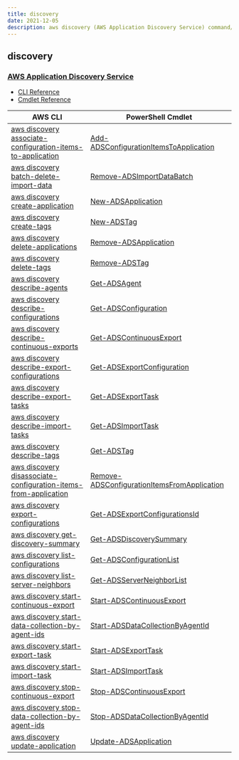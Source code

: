 ```yaml
---
title: discovery
date: 2021-12-05
description: aws discovery (AWS Application Discovery Service) command/cmdlet list.
---
```


## discovery

### [AWS Application Discovery Service](https://aws.amazon.com/application-discovery/)

* [CLI Reference](https://docs.aws.amazon.com/cli/latest/reference/discovery/index.html)
* [Cmdlet Reference](https://docs.aws.amazon.com/powershell/latest/reference/items/Application_Discovery_Service_cmdlets.html)

|AWS CLI|PowerShell Cmdlet|
|----|----|
|[aws discovery associate-configuration-items-to-application](https://docs.aws.amazon.com/cli/latest/reference/discovery/associate-configuration-items-to-application.html)|[Add-ADSConfigurationItemsToApplication](https://docs.aws.amazon.com/powershell/latest/reference/items/Add-ADSConfigurationItemsToApplication.html)|
|[aws discovery batch-delete-import-data](https://docs.aws.amazon.com/cli/latest/reference/discovery/batch-delete-import-data.html)|[Remove-ADSImportDataBatch](https://docs.aws.amazon.com/powershell/latest/reference/items/Remove-ADSImportDataBatch.html)|
|[aws discovery create-application](https://docs.aws.amazon.com/cli/latest/reference/discovery/create-application.html)|[New-ADSApplication](https://docs.aws.amazon.com/powershell/latest/reference/items/New-ADSApplication.html)|
|[aws discovery create-tags](https://docs.aws.amazon.com/cli/latest/reference/discovery/create-tags.html)|[New-ADSTag](https://docs.aws.amazon.com/powershell/latest/reference/items/New-ADSTag.html)|
|[aws discovery delete-applications](https://docs.aws.amazon.com/cli/latest/reference/discovery/delete-applications.html)|[Remove-ADSApplication](https://docs.aws.amazon.com/powershell/latest/reference/items/Remove-ADSApplication.html)|
|[aws discovery delete-tags](https://docs.aws.amazon.com/cli/latest/reference/discovery/delete-tags.html)|[Remove-ADSTag](https://docs.aws.amazon.com/powershell/latest/reference/items/Remove-ADSTag.html)|
|[aws discovery describe-agents](https://docs.aws.amazon.com/cli/latest/reference/discovery/describe-agents.html)|[Get-ADSAgent](https://docs.aws.amazon.com/powershell/latest/reference/items/Get-ADSAgent.html)|
|[aws discovery describe-configurations](https://docs.aws.amazon.com/cli/latest/reference/discovery/describe-configurations.html)|[Get-ADSConfiguration](https://docs.aws.amazon.com/powershell/latest/reference/items/Get-ADSConfiguration.html)|
|[aws discovery describe-continuous-exports](https://docs.aws.amazon.com/cli/latest/reference/discovery/describe-continuous-exports.html)|[Get-ADSContinuousExport](https://docs.aws.amazon.com/powershell/latest/reference/items/Get-ADSContinuousExport.html)|
|[aws discovery describe-export-configurations](https://docs.aws.amazon.com/cli/latest/reference/discovery/describe-export-configurations.html)|[Get-ADSExportConfiguration](https://docs.aws.amazon.com/powershell/latest/reference/items/Get-ADSExportConfiguration.html)|
|[aws discovery describe-export-tasks](https://docs.aws.amazon.com/cli/latest/reference/discovery/describe-export-tasks.html)|[Get-ADSExportTask](https://docs.aws.amazon.com/powershell/latest/reference/items/Get-ADSExportTask.html)|
|[aws discovery describe-import-tasks](https://docs.aws.amazon.com/cli/latest/reference/discovery/describe-import-tasks.html)|[Get-ADSImportTask](https://docs.aws.amazon.com/powershell/latest/reference/items/Get-ADSImportTask.html)|
|[aws discovery describe-tags](https://docs.aws.amazon.com/cli/latest/reference/discovery/describe-tags.html)|[Get-ADSTag](https://docs.aws.amazon.com/powershell/latest/reference/items/Get-ADSTag.html)|
|[aws discovery disassociate-configuration-items-from-application](https://docs.aws.amazon.com/cli/latest/reference/discovery/disassociate-configuration-items-from-application.html)|[Remove-ADSConfigurationItemsFromApplication](https://docs.aws.amazon.com/powershell/latest/reference/items/Remove-ADSConfigurationItemsFromApplication.html)|
|[aws discovery export-configurations](https://docs.aws.amazon.com/cli/latest/reference/discovery/export-configurations.html)|[Get-ADSExportConfigurationsId](https://docs.aws.amazon.com/powershell/latest/reference/items/Get-ADSExportConfigurationsId.html)|
|[aws discovery get-discovery-summary](https://docs.aws.amazon.com/cli/latest/reference/discovery/get-discovery-summary.html)|[Get-ADSDiscoverySummary](https://docs.aws.amazon.com/powershell/latest/reference/items/Get-ADSDiscoverySummary.html)|
|[aws discovery list-configurations](https://docs.aws.amazon.com/cli/latest/reference/discovery/list-configurations.html)|[Get-ADSConfigurationList](https://docs.aws.amazon.com/powershell/latest/reference/items/Get-ADSConfigurationList.html)|
|[aws discovery list-server-neighbors](https://docs.aws.amazon.com/cli/latest/reference/discovery/list-server-neighbors.html)|[Get-ADSServerNeighborList](https://docs.aws.amazon.com/powershell/latest/reference/items/Get-ADSServerNeighborList.html)|
|[aws discovery start-continuous-export](https://docs.aws.amazon.com/cli/latest/reference/discovery/start-continuous-export.html)|[Start-ADSContinuousExport](https://docs.aws.amazon.com/powershell/latest/reference/items/Start-ADSContinuousExport.html)|
|[aws discovery start-data-collection-by-agent-ids](https://docs.aws.amazon.com/cli/latest/reference/discovery/start-data-collection-by-agent-ids.html)|[Start-ADSDataCollectionByAgentId](https://docs.aws.amazon.com/powershell/latest/reference/items/Start-ADSDataCollectionByAgentId.html)|
|[aws discovery start-export-task](https://docs.aws.amazon.com/cli/latest/reference/discovery/start-export-task.html)|[Start-ADSExportTask](https://docs.aws.amazon.com/powershell/latest/reference/items/Start-ADSExportTask.html)|
|[aws discovery start-import-task](https://docs.aws.amazon.com/cli/latest/reference/discovery/start-import-task.html)|[Start-ADSImportTask](https://docs.aws.amazon.com/powershell/latest/reference/items/Start-ADSImportTask.html)|
|[aws discovery stop-continuous-export](https://docs.aws.amazon.com/cli/latest/reference/discovery/stop-continuous-export.html)|[Stop-ADSContinuousExport](https://docs.aws.amazon.com/powershell/latest/reference/items/Stop-ADSContinuousExport.html)|
|[aws discovery stop-data-collection-by-agent-ids](https://docs.aws.amazon.com/cli/latest/reference/discovery/stop-data-collection-by-agent-ids.html)|[Stop-ADSDataCollectionByAgentId](https://docs.aws.amazon.com/powershell/latest/reference/items/Stop-ADSDataCollectionByAgentId.html)|
|[aws discovery update-application](https://docs.aws.amazon.com/cli/latest/reference/discovery/update-application.html)|[Update-ADSApplication](https://docs.aws.amazon.com/powershell/latest/reference/items/Update-ADSApplication.html)|

